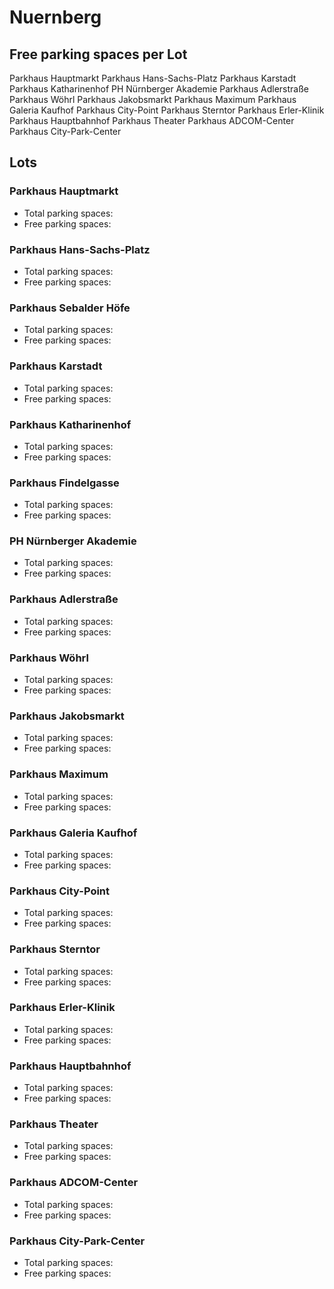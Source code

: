 
# Nuernberg

## Free parking spaces per Lot

<WorldMap>
  <Marker lat="49.454809" lon="11.075423" labelTopic="parken-dd/parken-dd/Nuernberg/nuernbergparkhaushauptmarkt/free">Parkhaus Hauptmarkt</Marker>
  <Marker lat="49.453363" lon="11.079661" labelTopic="parken-dd/parken-dd/Nuernberg/nuernbergparkhaushanssachsplatz/free">Parkhaus Hans-Sachs-Platz</Marker>
  <Marker lat="49.452936" lon="11.081179" labelTopic="parken-dd/parken-dd/Nuernberg/nuernbergparkhauskarstadt/free">Parkhaus Karstadt</Marker>
  <Marker lat="49.451208" lon="11.081971" labelTopic="parken-dd/parken-dd/Nuernberg/nuernbergparkhauskatharinenhof/free">Parkhaus Katharinenhof</Marker>
  <Marker lat="49.451163" lon="11.084272" labelTopic="parken-dd/parken-dd/Nuernberg/nuernbergphnuernbergerakademie/free">PH Nürnberger Akademie</Marker>
  <Marker lat="49.451875" lon="11.077065" labelTopic="parken-dd/parken-dd/Nuernberg/nuernbergparkhausadlerstrasse/free">Parkhaus Adlerstraße</Marker>
  <Marker lat="49.452004" lon="11.070468" labelTopic="parken-dd/parken-dd/Nuernberg/nuernbergparkhauswoehrl/free">Parkhaus Wöhrl</Marker>
  <Marker lat="49.448745" lon="11.070822" labelTopic="parken-dd/parken-dd/Nuernberg/nuernbergparkhausjakobsmarkt/free">Parkhaus Jakobsmarkt</Marker>
  <Marker lat="49.449509" lon="11.074649" labelTopic="parken-dd/parken-dd/Nuernberg/nuernbergparkhausmaximum/free">Parkhaus Maximum</Marker>
  <Marker lat="49.44936" lon="11.075827" labelTopic="parken-dd/parken-dd/Nuernberg/nuernbergparkhausgaleriakaufhof/free">Parkhaus Galeria Kaufhof</Marker>
  <Marker lat="49.449306" lon="11.076548" labelTopic="parken-dd/parken-dd/Nuernberg/nuernbergparkhauscitypoint/free">Parkhaus City-Point</Marker>
  <Marker lat="49.447264" lon="11.077293" labelTopic="parken-dd/parken-dd/Nuernberg/nuernbergparkhaussterntor/free">Parkhaus Sterntor</Marker>
  <Marker lat="49.453049" lon="11.068138" labelTopic="parken-dd/parken-dd/Nuernberg/nuernbergparkhauserlerklinik/free">Parkhaus Erler-Klinik</Marker>
  <Marker lat="49.446659" lon="11.08308" labelTopic="parken-dd/parken-dd/Nuernberg/nuernbergparkhaushauptbahnhof/free">Parkhaus Hauptbahnhof</Marker>
  <Marker lat="49.445175" lon="11.076076" labelTopic="parken-dd/parken-dd/Nuernberg/nuernbergparkhaustheater/free">Parkhaus Theater</Marker>
  <Marker lat="49.44802" lon="11.08691" labelTopic="parken-dd/parken-dd/Nuernberg/nuernbergparkhausadcomcenter/free">Parkhaus ADCOM-Center</Marker>
  <Marker lat="49.445693" lon="11.072199" labelTopic="parken-dd/parken-dd/Nuernberg/nuernbergparkhauscityparkcenter/free">Parkhaus City-Park-Center</Marker>
</WorldMap>

## Lots

### Parkhaus Hauptmarkt

* Total parking spaces: <Value topic="parken-dd/parken-dd/Nuernberg/nuernbergparkhaushauptmarkt/total"/>
* Free parking spaces: <Value topic="parken-dd/parken-dd/Nuernberg/nuernbergparkhaushauptmarkt/free"/>


### Parkhaus Hans-Sachs-Platz

* Total parking spaces: <Value topic="parken-dd/parken-dd/Nuernberg/nuernbergparkhaushanssachsplatz/total"/>
* Free parking spaces: <Value topic="parken-dd/parken-dd/Nuernberg/nuernbergparkhaushanssachsplatz/free"/>


### Parkhaus Sebalder Höfe

* Total parking spaces: <Value topic="parken-dd/parken-dd/Nuernberg/nuernbergparkhaussebalderhoefe/total"/>
* Free parking spaces: <Value topic="parken-dd/parken-dd/Nuernberg/nuernbergparkhaussebalderhoefe/free"/>


### Parkhaus Karstadt

* Total parking spaces: <Value topic="parken-dd/parken-dd/Nuernberg/nuernbergparkhauskarstadt/total"/>
* Free parking spaces: <Value topic="parken-dd/parken-dd/Nuernberg/nuernbergparkhauskarstadt/free"/>


### Parkhaus Katharinenhof

* Total parking spaces: <Value topic="parken-dd/parken-dd/Nuernberg/nuernbergparkhauskatharinenhof/total"/>
* Free parking spaces: <Value topic="parken-dd/parken-dd/Nuernberg/nuernbergparkhauskatharinenhof/free"/>


### Parkhaus Findelgasse

* Total parking spaces: <Value topic="parken-dd/parken-dd/Nuernberg/nuernbergparkhausfindelgasse/total"/>
* Free parking spaces: <Value topic="parken-dd/parken-dd/Nuernberg/nuernbergparkhausfindelgasse/free"/>


### PH Nürnberger Akademie

* Total parking spaces: <Value topic="parken-dd/parken-dd/Nuernberg/nuernbergphnuernbergerakademie/total"/>
* Free parking spaces: <Value topic="parken-dd/parken-dd/Nuernberg/nuernbergphnuernbergerakademie/free"/>


### Parkhaus Adlerstraße

* Total parking spaces: <Value topic="parken-dd/parken-dd/Nuernberg/nuernbergparkhausadlerstrasse/total"/>
* Free parking spaces: <Value topic="parken-dd/parken-dd/Nuernberg/nuernbergparkhausadlerstrasse/free"/>


### Parkhaus Wöhrl

* Total parking spaces: <Value topic="parken-dd/parken-dd/Nuernberg/nuernbergparkhauswoehrl/total"/>
* Free parking spaces: <Value topic="parken-dd/parken-dd/Nuernberg/nuernbergparkhauswoehrl/free"/>


### Parkhaus Jakobsmarkt

* Total parking spaces: <Value topic="parken-dd/parken-dd/Nuernberg/nuernbergparkhausjakobsmarkt/total"/>
* Free parking spaces: <Value topic="parken-dd/parken-dd/Nuernberg/nuernbergparkhausjakobsmarkt/free"/>


### Parkhaus Maximum

* Total parking spaces: <Value topic="parken-dd/parken-dd/Nuernberg/nuernbergparkhausmaximum/total"/>
* Free parking spaces: <Value topic="parken-dd/parken-dd/Nuernberg/nuernbergparkhausmaximum/free"/>


### Parkhaus Galeria Kaufhof

* Total parking spaces: <Value topic="parken-dd/parken-dd/Nuernberg/nuernbergparkhausgaleriakaufhof/total"/>
* Free parking spaces: <Value topic="parken-dd/parken-dd/Nuernberg/nuernbergparkhausgaleriakaufhof/free"/>


### Parkhaus City-Point

* Total parking spaces: <Value topic="parken-dd/parken-dd/Nuernberg/nuernbergparkhauscitypoint/total"/>
* Free parking spaces: <Value topic="parken-dd/parken-dd/Nuernberg/nuernbergparkhauscitypoint/free"/>


### Parkhaus Sterntor

* Total parking spaces: <Value topic="parken-dd/parken-dd/Nuernberg/nuernbergparkhaussterntor/total"/>
* Free parking spaces: <Value topic="parken-dd/parken-dd/Nuernberg/nuernbergparkhaussterntor/free"/>


### Parkhaus Erler-Klinik

* Total parking spaces: <Value topic="parken-dd/parken-dd/Nuernberg/nuernbergparkhauserlerklinik/total"/>
* Free parking spaces: <Value topic="parken-dd/parken-dd/Nuernberg/nuernbergparkhauserlerklinik/free"/>


### Parkhaus Hauptbahnhof

* Total parking spaces: <Value topic="parken-dd/parken-dd/Nuernberg/nuernbergparkhaushauptbahnhof/total"/>
* Free parking spaces: <Value topic="parken-dd/parken-dd/Nuernberg/nuernbergparkhaushauptbahnhof/free"/>


### Parkhaus Theater

* Total parking spaces: <Value topic="parken-dd/parken-dd/Nuernberg/nuernbergparkhaustheater/total"/>
* Free parking spaces: <Value topic="parken-dd/parken-dd/Nuernberg/nuernbergparkhaustheater/free"/>


### Parkhaus ADCOM-Center

* Total parking spaces: <Value topic="parken-dd/parken-dd/Nuernberg/nuernbergparkhausadcomcenter/total"/>
* Free parking spaces: <Value topic="parken-dd/parken-dd/Nuernberg/nuernbergparkhausadcomcenter/free"/>


### Parkhaus City-Park-Center

* Total parking spaces: <Value topic="parken-dd/parken-dd/Nuernberg/nuernbergparkhauscityparkcenter/total"/>
* Free parking spaces: <Value topic="parken-dd/parken-dd/Nuernberg/nuernbergparkhauscityparkcenter/free"/>

